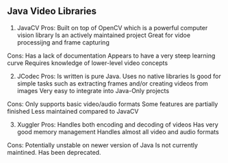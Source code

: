 ##  Java Video Libraries

1. JavaCV
Pros:  Built on top of OpenCV which is a powerful computer vision library
Is an actively maintained project
Great for vidoe processijng and frame capturing

Cons: 
Has a lack of documentation
Appears to have a very steep learning curve
Requires knowledge of lower-level video concepts

2. JCodec
Pros: 
Is written is pure Java. Uses no native libraries
Is good for simple tasks such as extracting frames and/or creating videos from images
Very easy to integrate into Java-Only projects

Cons: 
Only supports basic video/audio formats
Some features are partially finished 
Less maintained compared to JavaCV

3. Xuggler
Pros: Handles both encoding and decoding of videos
Has very good memory management
Handles almost all video and audio formats

Cons: Potentially unstable on newer version of Java
Is not currently maintined. Has been deprecated. 
